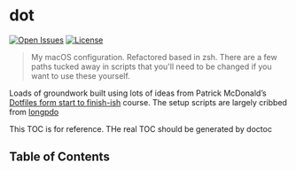 # dot <!-- omit in toc -->

[![Open Issues](https://badgen.net/github/open-issues/dropkick/dot)](https://github.com/dropkick/dot/issues) [![License](https://badgen.net/github/license/dropkick/dot)](LICENSE)


> My macOS configuration. Refactored based in zsh. There are a few paths tucked away in scripts that you'll need to be changed if you want to use these yourself. 

Loads of groundwork built using lots of ideas from Patrick McDonald’s [Dotfiles form start to finish-ish](http://dotfiles.eieio.xyz) course. The setup scripts are largely cribbed from [longpdo](https://github.com/longpdo/dotfiles/)


This TOC is for reference. THe real TOC should be generated by doctoc

<!-- TABLE OF CONTENTS -->
## Table of Contents <!-- omit in toc -->
<!-- 
* [About The Project](#about-the-project)
  * [Directory structure](#directory-structure)
  * [Scripts](#scripts)
    * [Brew Scripts](#brew-scripts)
    * [Daily Scripts](#daily-scripts)
    * [Git Scripts](#git-scripts)
    * [PDF Scripts](#pdf-scripts)
    * [Remaining Scripts](#remaining-scripts)
* [Getting Started](#getting-started)
* [Usage](#usage)
* [Manual Changes](#manual-changes)
* [Work Related Manual Changes](#work-related-manual-changes)
* [License](#license) -->
